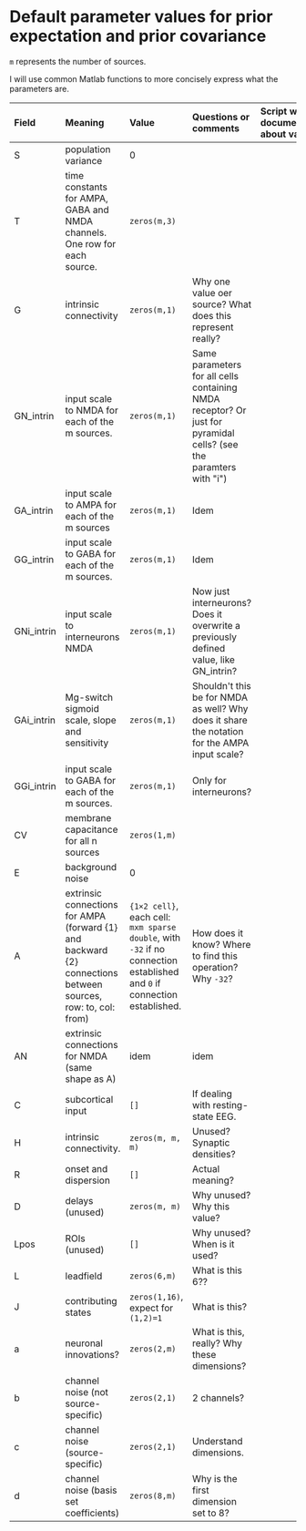 # Default parameter values for prior expectation and prior covariance

`m` represents the number of sources.

I will use common Matlab functions to more concisely express what the parameters are.


| Field  | Meaning | Value  | Questions or comments| Script with documentation about variable
|:----------|:----------|:----------|:----------|:----------|
| S    | population variance | 0   | 
| T   |time constants for AMPA, GABA and NMDA channels. One row for each source.  | `zeros(m,3)`   | 
| G | intrinsic connectivity |`zeros(m,1)` | Why one value oer source? What does this represent really?|
| GN_intrin | input scale to NMDA for each of the m sources. | `zeros(m,1)` | Same parameters for all cells containing NMDA receptor? Or just for pyramidal cells? (see the paramters with "i")|
| GA_intrin | input scale to AMPA for each of the m sources |  `zeros(m,1)` | Idem|
| GG_intrin | input scale to GABA for each of the m sources.| `zeros(m,1)` | Idem |
| GNi_intrin | input scale to interneurons NMDA | `zeros(m,1)` | Now just interneurons? Does it overwrite a previously defined value, like GN_intrin?|
| GAi_intrin | Mg-switch sigmoid scale, slope and sensitivity | `zeros(m,1)` | Shouldn't this be for NMDA as well? Why does it share the notation for the AMPA input scale?|
| GGi_intrin | input scale to GABA for each of the m sources.| `zeros(m,1)` | Only for interneurons? |
| CV | membrane capacitance for all n sources | `zeros(1,m)`|
| E | background noise | 0 |
| A | extrinsic connections for AMPA (forward {1} and backward {2} connections between sources, row: to, col: from) | `{1×2 cell}`, each cell: `mxm sparse double`, with `-32` if no connection established and `0` if connection established. | How does it know? Where to find this operation? Why `-32`?
| AN | extrinsic connections for NMDA (same shape as A) | idem | idem|
| C | subcortical input | `[]` | If dealing with resting-state EEG.
| H | intrinsic connectivity. | `zeros(m, m, m)`| Unused? Synaptic densities?
| R | onset and dispersion |  `[]` | Actual meaning?
| D | delays (unused) | `zeros(m, m)`| Why unused? Why this value?
| Lpos | ROIs (unused) | `[]` | Why unused? When is it used?
| L | leadfield | `zeros(6,m)`| What is this 6??
| J | contributing states |`zeros(1,16)`, expect for `(1,2)=1`| What is this?
|a |neuronal innovations? |`zeros(2,m)`| What is this, really? Why these dimensions?
|b | channel noise (not source-specific) |`zeros(2,1)`| 2 channels?
|c | channel noise (source-specific) |`zeros(2,1)`| Understand dimensions.
|d | channel noise (basis set coefficients) |`zeros(8,m)`| Why is the first dimension set to 8?


